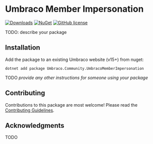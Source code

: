 # Umbraco Member Impersonation 

[![Downloads](https://img.shields.io/nuget/dt/Umbraco.Community.UmbracoMemberImpersonation?color=cc9900)](https://www.nuget.org/packages/Umbraco.Community.UmbracoMemberImpersonation/)
[![NuGet](https://img.shields.io/nuget/vpre/Umbraco.Community.UmbracoMemberImpersonation?color=0273B3)](https://www.nuget.org/packages/Umbraco.Community.UmbracoMemberImpersonation)
[![GitHub license](https://img.shields.io/github/license/JanikSunke/UmbracoMemberImpersonation?color=8AB803)](../LICENSE)

TODO: describe your package

<!--
Including screenshots is a really good idea! 

If you put images into /docs/screenshots, then you would reference them in this readme as, for example:

<img alt="..." src="https://github.com/JanikSunke/UmbracoMemberImpersonation/blob/develop/docs/screenshots/screenshot.png">
-->

## Installation

Add the package to an existing Umbraco website (v15+) from nuget:

`dotnet add package Umbraco.Community.UmbracoMemberImpersonation`

TODO *provide any other instructions for someone using your package*

## Contributing

Contributions to this package are most welcome! Please read the [Contributing Guidelines](CONTRIBUTING.md).

## Acknowledgments

TODO